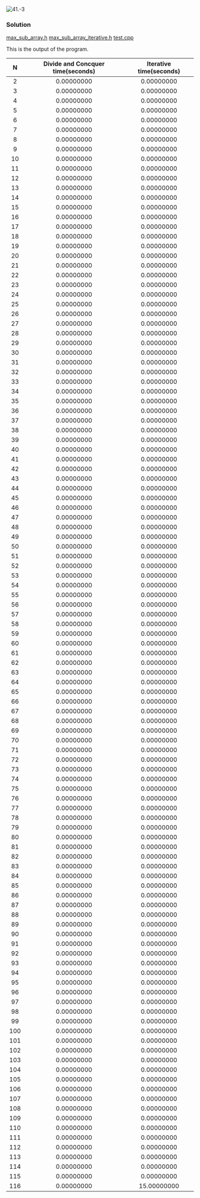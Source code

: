 ![41.-3](https://github.com/cpp-rakesh/introduction_to_algorithms_CLRS/blob/master/chapter_4_divide_and_conquer/4.1_the_maximum_subArray_problem/exercises/4.1-3/repo/4.1-3_problem.png)

### Solution
[max_sub_array.h](https://github.com/cpp-rakesh/introduction_to_algorithms_CLRS/blob/master/chapter_4_divide_and_conquer/4.1_the_maximum_subArray_problem/exercises/4.1-3/repo/max_subArray.h)
[max_sub_array_iterative.h](https://github.com/cpp-rakesh/introduction_to_algorithms_CLRS/blob/master/chapter_4_divide_and_conquer/4.1_the_maximum_subArray_problem/exercises/4.1-3/repo/max_sub_array_iterative.h)
[test.cpp](https://github.com/cpp-rakesh/introduction_to_algorithms_CLRS/blob/master/chapter_4_divide_and_conquer/4.1_the_maximum_subArray_problem/exercises/4.1-3/repo/test.cpp)


This is the output of the program.

|   N     |  Divide and Concquer time(seconds)  | Iterative time(seconds)  |
|:-------:|:-----------------------------------:|:------------------------:|
|    2    |       0.00000000                    |      0.00000000          |
|    3	  |		  0.00000000					|	   0.00000000		   |
|    4	  |		  0.00000000					|	   0.00000000		   |
|    5	  |		  0.00000000					|	   0.00000000		   |
|    6	  |		  0.00000000					|	   0.00000000		   |
|    7	  |		  0.00000000					|	   0.00000000		   |
|    8	  |		  0.00000000					|	   0.00000000		   |
|    9	  |		  0.00000000					|	   0.00000000		   |
|    10	  |		  0.00000000					|	   0.00000000		   |
|    11	  |		  0.00000000					|	   0.00000000		   |
|    12	  |		  0.00000000					|	   0.00000000		   |
|    13	  |		  0.00000000					|	   0.00000000		   |
|    14	  |		  0.00000000					|	   0.00000000		   |
|    15	  |		  0.00000000					|	   0.00000000		   |
|    16	  |		  0.00000000					|	   0.00000000		   |
|    17	  |		  0.00000000					|	   0.00000000		   |
|    18	  |		  0.00000000					|	   0.00000000		   |
|    19	  |		  0.00000000					|	   0.00000000		   |
|    20	  |		  0.00000000					|	   0.00000000		   |
|    21	  |		  0.00000000					|	   0.00000000		   |
|    22	  |		  0.00000000					|	   0.00000000		   |
|    23	  |		  0.00000000					|	   0.00000000		   |
|    24	  |		  0.00000000					|	   0.00000000		   |
|    25	  |		  0.00000000					|	   0.00000000		   |
|    26	  |		  0.00000000					|	   0.00000000		   |
|    27	  |		  0.00000000					|	   0.00000000		   |
|    28	  |		  0.00000000					|	   0.00000000		   |
|    29	  |		  0.00000000					|	   0.00000000		   |
|    30	  |		  0.00000000					|	   0.00000000		   |
|    31	  |		  0.00000000					|	   0.00000000		   |
|    32	  |		  0.00000000					|	   0.00000000		   |
|    33	  |		  0.00000000					|	   0.00000000		   |
|    34	  |		  0.00000000					|	   0.00000000		   |
|    35	  |		  0.00000000					|	   0.00000000		   |
|    36	  |		  0.00000000					|	   0.00000000		   |
|    37	  |		  0.00000000					|	   0.00000000		   |
|    38	  |		  0.00000000					|	   0.00000000		   |
|    39	  |		  0.00000000					|	   0.00000000		   |
|    40	  |		  0.00000000					|	   0.00000000		   |
|    41	  |		  0.00000000					|	   0.00000000		   |
|    42	  |		  0.00000000					|	   0.00000000		   |
|    43	  |		  0.00000000					|	   0.00000000		   |
|    44	  |		  0.00000000					|	   0.00000000		   |
|    45	  |		  0.00000000					|	   0.00000000		   |
|    46	  |		  0.00000000					|	   0.00000000		   |
|    47	  |		  0.00000000					|	   0.00000000		   |
|    48	  |		  0.00000000					|	   0.00000000		   |
|    49	  |		  0.00000000					|	   0.00000000		   |
|    50	  |		  0.00000000					|	   0.00000000		   |
|    51	  |		  0.00000000					|	   0.00000000		   |
|    52	  |		  0.00000000					|	   0.00000000		   |
|    53	  |		  0.00000000					|	   0.00000000		   |
|    54	  |		  0.00000000					|	   0.00000000		   |
|    55	  |		  0.00000000					|	   0.00000000		   |
|    56	  |		  0.00000000					|	   0.00000000		   |
|    57	  |		  0.00000000					|	   0.00000000		   |
|    58	  |		  0.00000000					|	   0.00000000		   |
|    59	  |		  0.00000000					|	   0.00000000		   |
|    60	  |		  0.00000000					|	   0.00000000		   |
|    61	  |		  0.00000000					|	   0.00000000		   |
|    62	  |		  0.00000000					|	   0.00000000		   |
|    63	  |		  0.00000000					|	   0.00000000		   |
|    64	  |		  0.00000000					|	   0.00000000		   |
|    65	  |		  0.00000000					|	   0.00000000		   |
|    66	  |		  0.00000000					|	   0.00000000		   |
|    67	  |		  0.00000000					|	   0.00000000		   |
|    68	  |		  0.00000000					|	   0.00000000		   |
|    69	  |		  0.00000000					|	   0.00000000		   |
|    70	  |		  0.00000000					|	   0.00000000		   |
|    71	  |		  0.00000000					|	   0.00000000		   |
|    72	  |		  0.00000000					|	   0.00000000		   |
|    73	  |		  0.00000000					|	   0.00000000		   |
|    74	  |		  0.00000000					|	   0.00000000		   |
|    75	  |		  0.00000000					|	   0.00000000		   |
|    76	  |		  0.00000000					|	   0.00000000		   |
|    77	  |		  0.00000000					|	   0.00000000		   |
|    78	  |		  0.00000000					|	   0.00000000		   |
|    79	  |		  0.00000000					|	   0.00000000		   |
|    80	  |		  0.00000000					|	   0.00000000		   |
|    81	  |		  0.00000000					|	   0.00000000		   |
|    82	  |		  0.00000000					|	   0.00000000		   |
|    83	  |		  0.00000000					|	   0.00000000		   |
|    84	  |		  0.00000000					|	   0.00000000		   |
|    85	  |		  0.00000000					|	   0.00000000		   |
|    86	  |		  0.00000000					|	   0.00000000		   |
|    87	  |		  0.00000000					|	   0.00000000		   |
|    88	  |		  0.00000000					|	   0.00000000		   |
|    89	  |		  0.00000000					|	   0.00000000		   |
|    90	  |		  0.00000000					|	   0.00000000		   |
|    91	  |		  0.00000000					|	   0.00000000		   |
|    92	  |		  0.00000000					|	   0.00000000		   |
|    93	  |		  0.00000000					|	   0.00000000		   |
|    94	  |		  0.00000000					|	   0.00000000		   |
|    95	  |		  0.00000000					|	   0.00000000		   |
|    96	  |		  0.00000000					|	   0.00000000		   |
|    97	  |		  0.00000000					|	   0.00000000		   |
|    98	  |		  0.00000000					|	   0.00000000		   |
|    99	  |		  0.00000000					|	   0.00000000		   |
|    100  |		  0.00000000					|	   0.00000000		   |
|    101  |		  0.00000000					|	   0.00000000		   |
|    102  |		  0.00000000					|	   0.00000000		   |
|    103  |		  0.00000000					|	   0.00000000		   |
|    104  |		  0.00000000					|	   0.00000000		   |
|    105  |		  0.00000000					|	   0.00000000		   |
|    106  |		  0.00000000					|	   0.00000000		   |
|    107  |		  0.00000000					|	   0.00000000		   |
|    108  |		  0.00000000					|	   0.00000000		   |
|    109  |		  0.00000000					|	   0.00000000		   |
|    110  |		  0.00000000					|	   0.00000000		   |
|    111  |		  0.00000000					|	   0.00000000		   |
|    112  |		  0.00000000					|	   0.00000000		   |
|    113  |		  0.00000000					|	   0.00000000		   |
|    114  |		  0.00000000					|	   0.00000000		   |
|    115  |		  0.00000000					|	   0.00000000		   |
|    116  |       0.00000000                    |     15.00000000          |